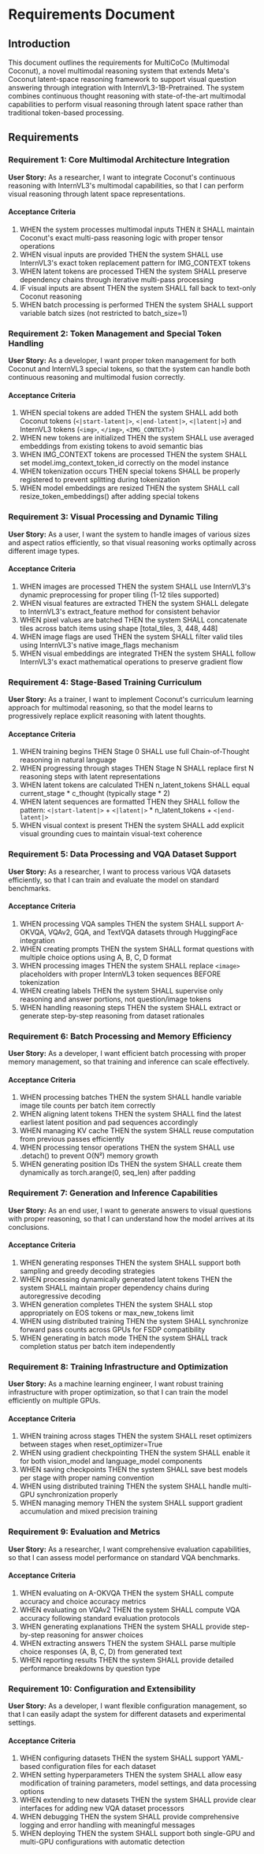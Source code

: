 # Requirements Document

## Introduction

This document outlines the requirements for MultiCoCo (Multimodal Coconut), a novel multimodal reasoning system that extends Meta's Coconut latent-space reasoning framework to support visual question answering through integration with InternVL3-1B-Pretrained. The system combines continuous thought reasoning with state-of-the-art multimodal capabilities to perform visual reasoning through latent space rather than traditional token-based processing.

## Requirements

### Requirement 1: Core Multimodal Architecture Integration

**User Story:** As a researcher, I want to integrate Coconut's continuous reasoning with InternVL3's multimodal capabilities, so that I can perform visual reasoning through latent space representations.

#### Acceptance Criteria

1. WHEN the system processes multimodal inputs THEN it SHALL maintain Coconut's exact multi-pass reasoning logic with proper tensor operations
2. WHEN visual inputs are provided THEN the system SHALL use InternVL3's exact token replacement pattern for IMG_CONTEXT tokens
3. WHEN latent tokens are processed THEN the system SHALL preserve dependency chains through iterative multi-pass processing
4. IF visual inputs are absent THEN the system SHALL fall back to text-only Coconut reasoning
5. WHEN batch processing is performed THEN the system SHALL support variable batch sizes (not restricted to batch_size=1)

### Requirement 2: Token Management and Special Token Handling

**User Story:** As a developer, I want proper token management for both Coconut and InternVL3 special tokens, so that the system can handle both continuous reasoning and multimodal fusion correctly.

#### Acceptance Criteria

1. WHEN special tokens are added THEN the system SHALL add both Coconut tokens (`<|start-latent|>`, `<|end-latent|>`, `<|latent|>`) and InternVL3 tokens (`<img>`, `</img>`, `<IMG_CONTEXT>`)
2. WHEN new tokens are initialized THEN the system SHALL use averaged embeddings from existing tokens to avoid semantic bias
3. WHEN IMG_CONTEXT tokens are processed THEN the system SHALL set model.img_context_token_id correctly on the model instance
4. WHEN tokenization occurs THEN special tokens SHALL be properly registered to prevent splitting during tokenization
5. WHEN model embeddings are resized THEN the system SHALL call resize_token_embeddings() after adding special tokens

### Requirement 3: Visual Processing and Dynamic Tiling

**User Story:** As a user, I want the system to handle images of various sizes and aspect ratios efficiently, so that visual reasoning works optimally across different image types.

#### Acceptance Criteria

1. WHEN images are processed THEN the system SHALL use InternVL3's dynamic preprocessing for proper tiling (1-12 tiles supported)
2. WHEN visual features are extracted THEN the system SHALL delegate to InternVL3's extract_feature method for consistent behavior
3. WHEN pixel values are batched THEN the system SHALL concatenate tiles across batch items using shape [total_tiles, 3, 448, 448]
4. WHEN image flags are used THEN the system SHALL filter valid tiles using InternVL3's native image_flags mechanism
5. WHEN visual embeddings are integrated THEN the system SHALL follow InternVL3's exact mathematical operations to preserve gradient flow

### Requirement 4: Stage-Based Training Curriculum

**User Story:** As a trainer, I want to implement Coconut's curriculum learning approach for multimodal reasoning, so that the model learns to progressively replace explicit reasoning with latent thoughts.

#### Acceptance Criteria

1. WHEN training begins THEN Stage 0 SHALL use full Chain-of-Thought reasoning in natural language
2. WHEN progressing through stages THEN Stage N SHALL replace first N reasoning steps with latent representations
3. WHEN latent tokens are calculated THEN n_latent_tokens SHALL equal current_stage * c_thought (typically stage * 2)
4. WHEN latent sequences are formatted THEN they SHALL follow the pattern: `<|start-latent|>` + `<|latent|>` * n_latent_tokens + `<|end-latent|>`
5. WHEN visual context is present THEN the system SHALL add explicit visual grounding cues to maintain visual-text coherence

### Requirement 5: Data Processing and VQA Dataset Support

**User Story:** As a researcher, I want to process various VQA datasets efficiently, so that I can train and evaluate the model on standard benchmarks.

#### Acceptance Criteria

1. WHEN processing VQA samples THEN the system SHALL support A-OKVQA, VQAv2, GQA, and TextVQA datasets through HuggingFace integration
2. WHEN creating prompts THEN the system SHALL format questions with multiple choice options using A, B, C, D format
3. WHEN processing images THEN the system SHALL replace `<image>` placeholders with proper InternVL3 token sequences BEFORE tokenization
4. WHEN creating labels THEN the system SHALL supervise only reasoning and answer portions, not question/image tokens
5. WHEN handling reasoning steps THEN the system SHALL extract or generate step-by-step reasoning from dataset rationales

### Requirement 6: Batch Processing and Memory Efficiency

**User Story:** As a developer, I want efficient batch processing with proper memory management, so that training and inference can scale effectively.

#### Acceptance Criteria

1. WHEN processing batches THEN the system SHALL handle variable image tile counts per batch item correctly
2. WHEN aligning latent tokens THEN the system SHALL find the latest earliest latent position and pad sequences accordingly
3. WHEN managing KV cache THEN the system SHALL reuse computation from previous passes efficiently
4. WHEN processing tensor operations THEN the system SHALL use .detach() to prevent O(N²) memory growth
5. WHEN generating position IDs THEN the system SHALL create them dynamically as torch.arange(0, seq_len) after padding

### Requirement 7: Generation and Inference Capabilities

**User Story:** As an end user, I want to generate answers to visual questions with proper reasoning, so that I can understand how the model arrives at its conclusions.

#### Acceptance Criteria

1. WHEN generating responses THEN the system SHALL support both sampling and greedy decoding strategies
2. WHEN processing dynamically generated latent tokens THEN the system SHALL maintain proper dependency chains during autoregressive decoding
3. WHEN generation completes THEN the system SHALL stop appropriately on EOS tokens or max_new_tokens limit
4. WHEN using distributed training THEN the system SHALL synchronize forward pass counts across GPUs for FSDP compatibility
5. WHEN generating in batch mode THEN the system SHALL track completion status per batch item independently

### Requirement 8: Training Infrastructure and Optimization

**User Story:** As a machine learning engineer, I want robust training infrastructure with proper optimization, so that I can train the model efficiently on multiple GPUs.

#### Acceptance Criteria

1. WHEN training across stages THEN the system SHALL reset optimizers between stages when reset_optimizer=True
2. WHEN using gradient checkpointing THEN the system SHALL enable it for both vision_model and language_model components
3. WHEN saving checkpoints THEN the system SHALL save best models per stage with proper naming convention
4. WHEN using distributed training THEN the system SHALL handle multi-GPU synchronization properly
5. WHEN managing memory THEN the system SHALL support gradient accumulation and mixed precision training

### Requirement 9: Evaluation and Metrics

**User Story:** As a researcher, I want comprehensive evaluation capabilities, so that I can assess model performance on standard VQA benchmarks.

#### Acceptance Criteria

1. WHEN evaluating on A-OKVQA THEN the system SHALL compute accuracy and choice accuracy metrics
2. WHEN evaluating on VQAv2 THEN the system SHALL compute VQA accuracy following standard evaluation protocols
3. WHEN generating explanations THEN the system SHALL provide step-by-step reasoning for answer choices
4. WHEN extracting answers THEN the system SHALL parse multiple choice responses (A, B, C, D) from generated text
5. WHEN reporting results THEN the system SHALL provide detailed performance breakdowns by question type

### Requirement 10: Configuration and Extensibility

**User Story:** As a developer, I want flexible configuration management, so that I can easily adapt the system for different datasets and experimental settings.

#### Acceptance Criteria

1. WHEN configuring datasets THEN the system SHALL support YAML-based configuration files for each dataset
2. WHEN setting hyperparameters THEN the system SHALL allow easy modification of training parameters, model settings, and data processing options
3. WHEN extending to new datasets THEN the system SHALL provide clear interfaces for adding new VQA dataset processors
4. WHEN debugging THEN the system SHALL provide comprehensive logging and error handling with meaningful messages
5. WHEN deploying THEN the system SHALL support both single-GPU and multi-GPU configurations with automatic detection